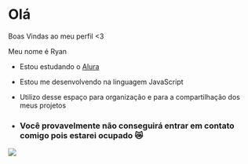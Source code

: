 # Olá
Boas Vindas ao meu perfil <3 

Meu nome é Ryan

- Estou estudando o [Alura](https://www.alura.com.br)
- Estou me desenvolvendo na linguagem JavaScript
- Utilizo desse espaço para organização e para a compartilhação dos meus projetos

- ### Você provavelmente não conseguirá entrar em contato comigo pois estarei ocupado 😿

![](https://media.tenor.com/3KPX3jnBoIYAAAAi/bats-cuddling-couple.gif)
